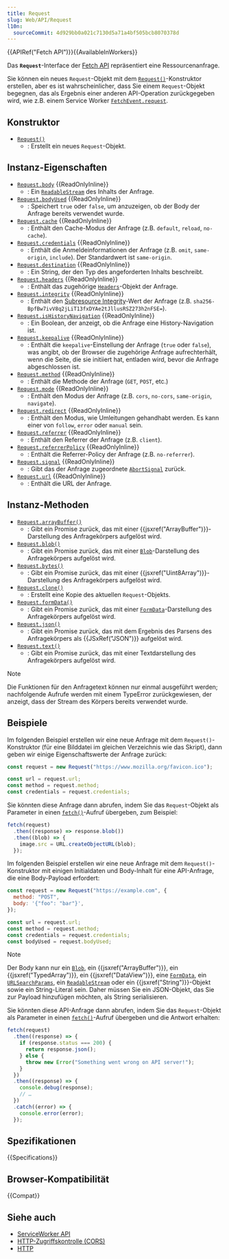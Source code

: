 ```yaml
---
title: Request
slug: Web/API/Request
l10n:
  sourceCommit: 4d929bb0a021c7130d5a71a4bf505bcb8070378d
---
```


{{APIRef("Fetch API")}}{{AvailableInWorkers}}

Das **`Request`**-Interface der [Fetch API](/de/docs/Web/API/Fetch_API) repräsentiert eine Ressourcenanfrage.

Sie können ein neues `Request`-Objekt mit dem [`Request()`](/de/docs/Web/API/Request/Request)-Konstruktor erstellen, aber es ist wahrscheinlicher, dass Sie einem `Request`-Objekt begegnen, das als Ergebnis einer anderen API-Operation zurückgegeben wird, wie z.B. einem Service Worker [`FetchEvent.request`](/de/docs/Web/API/FetchEvent/request).

## Konstruktor

- [`Request()`](/de/docs/Web/API/Request/Request)
  - : Erstellt ein neues `Request`-Objekt.

## Instanz-Eigenschaften

- [`Request.body`](/de/docs/Web/API/Request/body) {{ReadOnlyInline}}
  - : Ein [`ReadableStream`](/de/docs/Web/API/ReadableStream) des Inhalts der Anfrage.
- [`Request.bodyUsed`](/de/docs/Web/API/Request/bodyUsed) {{ReadOnlyInline}}
  - : Speichert `true` oder `false`, um anzuzeigen, ob der Body der Anfrage bereits verwendet wurde.
- [`Request.cache`](/de/docs/Web/API/Request/cache) {{ReadOnlyInline}}
  - : Enthält den Cache-Modus der Anfrage (z.B. `default`, `reload`, `no-cache`).
- [`Request.credentials`](/de/docs/Web/API/Request/credentials) {{ReadOnlyInline}}
  - : Enthält die Anmeldeinformationen der Anfrage (z.B. `omit`, `same-origin`, `include`). Der Standardwert ist `same-origin`.
- [`Request.destination`](/de/docs/Web/API/Request/destination) {{ReadOnlyInline}}
  - : Ein String, der den Typ des angeforderten Inhalts beschreibt.
- [`Request.headers`](/de/docs/Web/API/Request/headers) {{ReadOnlyInline}}
  - : Enthält das zugehörige [`Headers`](/de/docs/Web/API/Headers)-Objekt der Anfrage.
- [`Request.integrity`](/de/docs/Web/API/Request/integrity) {{ReadOnlyInline}}
  - : Enthält den [Subresource Integrity](/de/docs/Web/Security/Subresource_Integrity)-Wert der Anfrage (z.B. `sha256-BpfBw7ivV8q2jLiT13fxDYAe2tJllusRSZ273h2nFSE=`).
- [`Request.isHistoryNavigation`](/de/docs/Web/API/Request/isHistoryNavigation) {{ReadOnlyInline}}
  - : Ein Boolean, der anzeigt, ob die Anfrage eine History-Navigation ist.
- [`Request.keepalive`](/de/docs/Web/API/Request/keepalive) {{ReadOnlyInline}}
  - : Enthält die `keepalive`-Einstellung der Anfrage (`true` oder `false`), was angibt, ob der Browser die zugehörige Anfrage aufrechterhält, wenn die Seite, die sie initiiert hat, entladen wird, bevor die Anfrage abgeschlossen ist.
- [`Request.method`](/de/docs/Web/API/Request/method) {{ReadOnlyInline}}
  - : Enthält die Methode der Anfrage (`GET`, `POST`, etc.)
- [`Request.mode`](/de/docs/Web/API/Request/mode) {{ReadOnlyInline}}
  - : Enthält den Modus der Anfrage (z.B. `cors`, `no-cors`, `same-origin`, `navigate`).
- [`Request.redirect`](/de/docs/Web/API/Request/redirect) {{ReadOnlyInline}}
  - : Enthält den Modus, wie Umleitungen gehandhabt werden. Es kann einer von `follow`, `error` oder `manual` sein.
- [`Request.referrer`](/de/docs/Web/API/Request/referrer) {{ReadOnlyInline}}
  - : Enthält den Referrer der Anfrage (z.B. `client`).
- [`Request.referrerPolicy`](/de/docs/Web/API/Request/referrerPolicy) {{ReadOnlyInline}}
  - : Enthält die Referrer-Policy der Anfrage (z.B. `no-referrer`).
- [`Request.signal`](/de/docs/Web/API/Request/signal) {{ReadOnlyInline}}
  - : Gibt das der Anfrage zugeordnete [`AbortSignal`](/de/docs/Web/API/AbortSignal) zurück.
- [`Request.url`](/de/docs/Web/API/Request/url) {{ReadOnlyInline}}
  - : Enthält die URL der Anfrage.

## Instanz-Methoden

- [`Request.arrayBuffer()`](/de/docs/Web/API/Request/arrayBuffer)
  - : Gibt ein Promise zurück, das mit einer {{jsxref("ArrayBuffer")}}-Darstellung des Anfragekörpers aufgelöst wird.
- [`Request.blob()`](/de/docs/Web/API/Request/blob)
  - : Gibt ein Promise zurück, das mit einer [`Blob`](/de/docs/Web/API/Blob)-Darstellung des Anfragekörpers aufgelöst wird.
- [`Request.bytes()`](/de/docs/Web/API/Request/bytes)
  - : Gibt ein Promise zurück, das mit einer {{jsxref("Uint8Array")}}-Darstellung des Anfragekörpers aufgelöst wird.
- [`Request.clone()`](/de/docs/Web/API/Request/clone)
  - : Erstellt eine Kopie des aktuellen `Request`-Objekts.
- [`Request.formData()`](/de/docs/Web/API/Request/formData)
  - : Gibt ein Promise zurück, das mit einer [`FormData`](/de/docs/Web/API/FormData)-Darstellung des Anfragekörpers aufgelöst wird.
- [`Request.json()`](/de/docs/Web/API/Request/json)
  - : Gibt ein Promise zurück, das mit dem Ergebnis des Parsens des Anfragekörpers als {{JSxRef("JSON")}} aufgelöst wird.
- [`Request.text()`](/de/docs/Web/API/Request/text)
  - : Gibt ein Promise zurück, das mit einer Textdarstellung des Anfragekörpers aufgelöst wird.

> [!NOTE]
> Die Funktionen für den Anfragetext können nur einmal ausgeführt werden; nachfolgende Aufrufe werden mit einem TypeError zurückgewiesen, der anzeigt, dass der Stream des Körpers bereits verwendet wurde.

## Beispiele

Im folgenden Beispiel erstellen wir eine neue Anfrage mit dem `Request()`-Konstruktor (für eine Bilddatei im gleichen Verzeichnis wie das Skript), dann geben wir einige Eigenschaftswerte der Anfrage zurück:

```js
const request = new Request("https://www.mozilla.org/favicon.ico");

const url = request.url;
const method = request.method;
const credentials = request.credentials;
```

Sie könnten diese Anfrage dann abrufen, indem Sie das `Request`-Objekt als Parameter in einen [`fetch()`](/de/docs/Web/API/Window/fetch)-Aufruf übergeben, zum Beispiel:

```js
fetch(request)
  .then((response) => response.blob())
  .then((blob) => {
    image.src = URL.createObjectURL(blob);
  });
```

Im folgenden Beispiel erstellen wir eine neue Anfrage mit dem `Request()`-Konstruktor mit einigen Initialdaten und Body-Inhalt für eine API-Anfrage, die eine Body-Payload erfordert:

```js
const request = new Request("https://example.com", {
  method: "POST",
  body: '{"foo": "bar"}',
});

const url = request.url;
const method = request.method;
const credentials = request.credentials;
const bodyUsed = request.bodyUsed;
```

> [!NOTE]
> Der Body kann nur ein [`Blob`](/de/docs/Web/API/Blob), ein {{jsxref("ArrayBuffer")}}, ein {{jsxref("TypedArray")}}, ein {{jsxref("DataView")}}, eine [`FormData`](/de/docs/Web/API/FormData), ein [`URLSearchParams`](/de/docs/Web/API/URLSearchParams), ein [`ReadableStream`](/de/docs/Web/API/ReadableStream) oder ein {{jsxref("String")}}-Objekt sowie ein String-Literal sein. Daher müssen Sie ein JSON-Objekt, das Sie zur Payload hinzufügen möchten, als String serialisieren.

Sie könnten diese API-Anfrage dann abrufen, indem Sie das `Request`-Objekt als Parameter in einen [`fetch()`](/de/docs/Web/API/Window/fetch)-Aufruf übergeben und die Antwort erhalten:

```js
fetch(request)
  .then((response) => {
    if (response.status === 200) {
      return response.json();
    } else {
      throw new Error("Something went wrong on API server!");
    }
  })
  .then((response) => {
    console.debug(response);
    // …
  })
  .catch((error) => {
    console.error(error);
  });
```

## Spezifikationen

{{Specifications}}

## Browser-Kompatibilität

{{Compat}}

## Siehe auch

- [ServiceWorker API](/de/docs/Web/API/Service_Worker_API)
- [HTTP-Zugriffskontrolle (CORS)](/de/docs/Web/HTTP/Guides/CORS)
- [HTTP](/de/docs/Web/HTTP)
